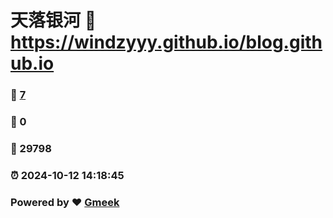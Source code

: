 # 天落银河 :link: https://windzyyy.github.io/blog.github.io 
### :page_facing_up: [7](https://windzyyy.github.io/blog.github.io/tag.html) 
### :speech_balloon: 0 
### :hibiscus: 29798 
### :alarm_clock: 2024-10-12 14:18:45 
### Powered by :heart: [Gmeek](https://github.com/Meekdai/Gmeek)
